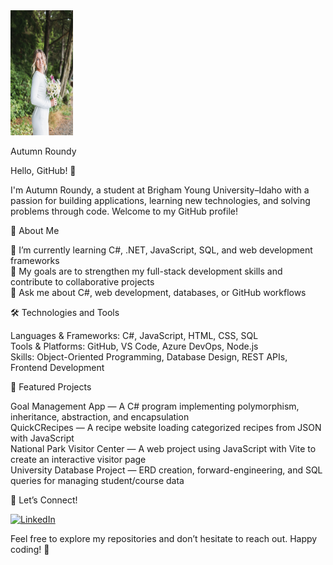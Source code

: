 <img src="hayleyg.photos-218.jpg" alt="My Profile Photo" width="100" height="200"/>


Autumn Roundy

Hello, GitHub! 👋

I'm Autumn Roundy, a student at Brigham Young University–Idaho with a passion for building applications, learning new technologies, and solving problems through code. Welcome to my GitHub profile!

🚀 About Me

🌱 I’m currently learning C#, .NET, JavaScript, SQL, and web development frameworks <br>
🎯 My goals are to strengthen my full-stack development skills and contribute to collaborative projects<br>
💬 Ask me about C#, web development, databases, or GitHub workflows<br>

🛠️ Technologies and Tools

Languages & Frameworks: C#, JavaScript, HTML, CSS, SQL<br>
Tools & Platforms: GitHub, VS Code, Azure DevOps, Node.js<br>
Skills: Object-Oriented Programming, Database Design, REST APIs, Frontend Development<br>

📂 Featured Projects

Goal Management App — A C# program implementing polymorphism, inheritance, abstraction, and encapsulation <br>
QuickCRecipes — A recipe website loading categorized recipes from JSON with JavaScript<br>
National Park Visitor Center — A web project using JavaScript with Vite to create an interactive visitor page<br>
University Database Project — ERD creation, forward-engineering, and SQL queries for managing student/course data<br>

🤝 Let’s Connect!

[![LinkedIn](https://img.shields.io/badge/LinkedIn-Connect-blue?style=for-the-badge&logo=linkedin)](https://www.linkedin.com/in/autumn-roundy-b83084361/)


Feel free to explore my repositories and don’t hesitate to reach out. Happy coding! 🚀

